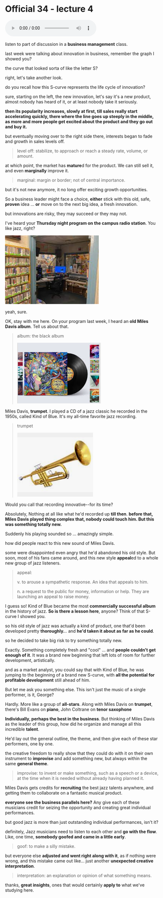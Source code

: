 # Official 34 - lecture 4

<audio controls>
  <source src="../audio/Official 34 - lecture 4.mp3">
</audio><br>

listen to part of discussion in a **business management** class. 

last week were talking about innovation in business, remember the graph I showed you?

the curve that looked sorta of like the letter S?

right, let's take another look. 

do you recall how this S-curve represents the life cycle of innovation?

sure, starting on the left, the new innovation, let's say it's a new product, almost nobody has heard of it, or at least nobody take it seriously. 

**then its popularity increases, slowly at first, till sales really start accelerating quickly, there where the line goes up steeply in the middle, as more and more people get excited about the product and they go out and buy it.** 

but eventually moving over to the right side there, interests began to fade and growth in sales levels off. 

> level off: stabilize, to approach or reach a steady rate, volume, or amount. 

at which point, the market has **mature**d for the product. We can still sell it, and even **marginally** improve it. 

> marginal: margin or border; not of central importance. 

but it's not new anymore, it no long offer exciting growth opportunities. 

So a business leader might face a choice, **either** stick with this old, safe, **proven** idea ... **or** move on to the next big idea, a fresh innovation.

but innovations are risky, they may succeed or they may not. 

I've heard your **Thursday night program on the campus radio station**. You like jazz, right?

![image-20220530210401850](Official%2034%20-%20lecture%204.assets/image-20220530210401850.png)

yeah, sure.

OK, stay with me here. On your program last week, I heard an **old Miles Davis album**. Tell us about that.

> album: the black album
>
> ![image-20220530210519062](Official%2034%20-%20lecture%204.assets/image-20220530210519062.png)

Miles Davis, **trumpet**. I played a CD of a jazz classic he recorded in the 1950s, called Kind of Blue. It's my all-time favorite jazz recording.

> trumpet
>
> ![image-20220530210710218](Official%2034%20-%20lecture%204.assets/image-20220530210710218.png)

Would you call that recording innovative--for its time?

Absolutely, Nothing at all like what he'd recorded up **till then**. **before that, Miles Davis played thing complex that, nobody could touch him. But this was something totally new.** 

Suddenly his playing sounded so ... amazingly simple.

how did people react to this new sound of Miles Davis. 

some were disappointed even angry that he'd abandoned his old style. But soon, most of his fans came around, and this new style **appeal**ed to a whole new group of jazz listeners. 

> appeal:
>
> v. to arouse a sympathetic response. An idea that appeals to him.
>
> n. a request to the public for money, information or help. They are launching an appeal to raise money. 

I guess so! Kind of Blue became the most **commercially successful album** in the history of jazz. **So is there a lesson here**, anyone? Think of that S-curve I showed you.

so his old style of jazz was actually a kind of product, one that'd been developed pretty **thoroughly.**.. and **he'd taken it about as far as he could**.

so he decided to take big risk to try something totally new. 

Exactly. Something completely fresh and "cool" ... and **people couldn't get enough of it**. It was a brand new beginning that left lots of room for further development, artistically.

and as a market analyst, you could say that with Kind of Blue, he was jumping to the beginning of a brand new S-curve, with **all the potential for profitable development** still ahead of him. 

But let me ask you something else. This isn't just the music of a single performer, is it, George?

Hardly. More like a group of **all-stars**. Along with Miles Davis on **trumpet**, there's Bill Evans on **piano**, John Coltrane on **tenor saxophone**

**Individually, perhaps the best in the business**. But thinking of Miles Davis as the leader of this group, how did he organize and manage all this incredible **talent**. 

He'd lay out the general outline, the theme, and then give each of these star performers, one by one. 

the creative freedom to really show that they could do with it on their own instrument to **improvise** and add something new, but always within the same **general theme**. 

> improvise:  to invent or make something, such as a speech or a device, at the time when it is needed without already having planned it. 

Miles Davis gets credits for **recruiting** the best jazz talents anywhere, and getting them to collaborate on a fantastic musical product. 

**everyone see the business parallels here?** Any give each of these musicians credit for seizing the opportunity and creating great individual performances. 

but good jazz is more than just outstanding individual performances, isn't it?

definitely, Jazz musicians need to listen to each other and **go with the flow**. Like, one time, **somebody goofed and came in a little early**. 

> goof: to make a silly mistake. 

but everyone else **adjusted and went right along with it**, as if nothing were wrong, and this mistake came out like... just another **unexpected creative interpretation**. 

> interpretation: an explanation or opinion of what something means.

thanks, **great insights**, ones that would certainly **apply to** what we've studying here. 